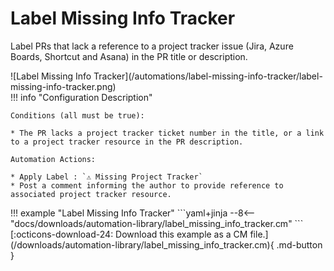 # Label Missing Info Tracker

Label PRs that lack a reference to a project tracker issue (Jira, Azure Boards, Shortcut and Asana) in the PR title or description.

<div class="automationImage" markdown="1">
![Label Missing Info Tracker](/automations/label-missing-info-tracker/label-missing-info-tracker.png)
</div>
<div class="automationDescription" markdown="1">
!!! info "Configuration Description"

    Conditions (all must be true):

    * The PR lacks a project tracker ticket number in the title, or a link to a project tracker resource in the PR description.

    Automation Actions:

    * Apply Label : `⚠️ Missing Project Tracker`
    * Post a comment informing the author to provide reference to associated project tracker resource.

</div>
<div class="automationExample" markdown="1">
!!! example "Label Missing Info Tracker"
    ```yaml+jinja
    --8<-- "docs/downloads/automation-library/label_missing_info_tracker.cm"
    ```
    <div class="result" markdown>
      <span>
      [:octicons-download-24: Download this example as a CM file.](/downloads/automation-library/label_missing_info_tracker.cm){ .md-button }
      </span>
    </div>
</div>